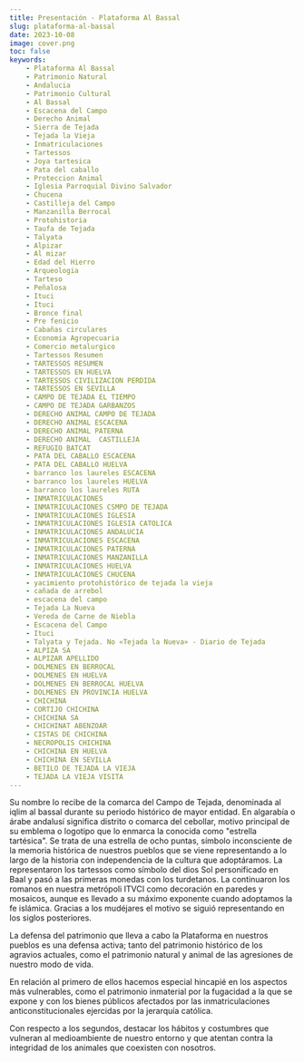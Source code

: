 ```yaml
---
title: Presentación - Plataforma Al Bassal
slug: plataforma-al-bassal
date: 2023-10-08
image: cover.png
toc: false
keywords: 
    - Plataforma Al Bassal
    - Patrimonio Natural
    - Andalucia
    - Patrimonio Cultural
    - Al Bassal
    - Escacena del Campo
    - Derecho Animal
    - Sierra de Tejada
    - Tejada la Vieja
    - Inmatriculaciones
    - Tartessos
    - Joya tartesica
    - Pata del caballo
    - Proteccion Animal
    - Iglesia Parroquial Divino Salvador
    - Chucena
    - Castilleja del Campo
    - Manzanilla Berrocal
    - Protohistoria
    - Taufa de Tejada
    - Talyata
    - Alpizar
    - Al mizar
    - Edad del Hierro
    - Arqueologia
    - Tarteso
    - Peñalosa
    - Ituci
    - Ituci
    - Bronce final
    - Pre fenicio
    - Cabañas circulares
    - Economia Agropecuaria
    - Comercio metalurgico
    - Tartessos Resumen
    - TARTESSOS RESUMEN
    - TARTESSOS EN HUELVA
    - TARTESSOS CIVILIZACION PERDIDA
    - TARTESSOS EN SEVILLA
    - CAMPO DE TEJADA EL TIEMPO
    - CAMPO DE TEJADA GARBANZOS
    - DERECHO ANIMAL CAMPO DE TEJADA
    - DERECHO ANIMAL ESCACENA
    - DERECHO ANIMAL PATERNA
    - DERECHO ANIMAL  CASTILLEJA
    - REFUGIO BATCAT
    - PATA DEL CABALLO ESCACENA
    - PATA DEL CABALLO HUELVA
    - barranco los laureles ESCACENA
    - barranco los laureles HUELVA
    - barranco los laureles RUTA
    - INMATRICULACIONES
    - INMATRICULACIONES CSMPO DE TEJADA
    - INMATRICULACIONES IGLESIA
    - INMATRICULACIONES IGLESIA CATOLICA
    - INMATRICULACIONES ANDALUCIA
    - INMATRICULACIONES ESCACENA
    - INMATRICULACIONES PATERNA
    - INMATRICULACIONES MANZANILLA
    - INMATRICULACIONES HUELVA
    - INMATRICULACIONES CHUCENA
    - yacimiento protohistórico de tejada la vieja
    - cañada de arrebol
    - escacena del campo
    - Tejada La Nueva
    - Vereda de Carne de Niebla
    - Escacena del Campo
    - Ituci
    - Talyata y Tejada. No «Tejada la Nueva» - Diario de Tejada
    - ALPIZA SA
    - ALPIZAR APELLIDO
    - DOLMENES EN BERROCAL
    - DOLMENES EN HUELVA
    - DOLMENES EN BERROCAL HUELVA
    - DOLMENES EN PROVINCIA HUELVA
    - CHICHINA
    - CORTIJO CHICHINA
    - CHICHINA SA
    - CHICHINAT ABENZOAR
    - CISTAS DE CHICHINA
    - NECROPOLIS CHICHINA
    - CHICHINA EN HUELVA
    - CHICHINA EN SEVILLA
    - BETILO DE TEJADA LA VIEJA
    - TEJADA LA VIEJA VISITA
---
```

Su nombre lo recibe de la comarca del Campo de Tejada, denominada al iqlim al bassal durante su periodo histórico de mayor entidad. En algarabía o árabe andalusí significa distrito o comarca del cebollar, motivo principal de su emblema o logotipo que lo enmarca la conocida como "estrella tartésica". Se trata de una estrella de ocho puntas, símbolo inconsciente de la memoria histórica de nuestros pueblos que se viene representando a lo largo de la historia con independencia de la cultura que adoptáramos. La representaron los tartessos como símbolo del dios Sol personificado en Baal y pasó a las primeras monedas con los turdetanos. La continuaron los romanos en nuestra metrópoli ITVCI como decoración en paredes y mosaicos, aunque es llevado a su máximo exponente cuando adoptamos la fe islámica. Gracias a los mudéjares el motivo se siguió representando en los siglos posteriores.

La defensa del patrimonio que lleva a cabo la Plataforma en nuestros pueblos es una defensa activa; tanto del patrimonio histórico de los agravios actuales, como el patrimonio natural y animal de las agresiones de nuestro modo de vida.

En relación al primero de ellos hacemos especial hincapié en los aspectos más vulnerables, como el patrimonio inmaterial por la fugacidad a la que se expone y con los bienes públicos afectados por las inmatriculaciones anticonstitucionales ejercidas por la jerarquía católica.

Con respecto a los segundos, destacar los hábitos y costumbres que vulneran al medioambiente de nuestro entorno y que atentan contra la integridad de los animales que coexisten con nosotros.
